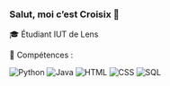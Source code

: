 ### Salut, moi c’est Croisix 👋

🎓 Étudiant IUT de Lens

🔧 Compétences : 

![Python](https://img.shields.io/badge/-Python-3776AB?style=flat-square&logo=python&logoColor=white)
![Java](https://img.shields.io/badge/-Java-007396?style=flat-square&logo=java&logoColor=white)
![HTML](https://img.shields.io/badge/-HTML5-E34F26?style=flat-square&logo=html5&logoColor=white)
![CSS](https://img.shields.io/badge/-CSS3-1572B6?style=flat-square&logo=css3)
![SQL](https://img.shields.io/badge/SQL-003B57?style=flat-square&logo=mysql&logoColor=white)
